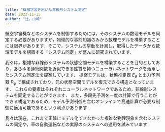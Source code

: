 ```yaml
---
title: "機械学習を用いた非線形システム同定"
date: 2023-11-15
author: "辻，山﨑"
---
```


航空宇宙機などのシステムを制御するためには，そのシステムの数理モデルを同定する必要がありますが，物理的な事前知識のみから数理モデルを構築することには限界があります．そこで，システムの挙動を計測し，取得したデータから数理モデルを構築する「システム同定」が盛んに研究されています．

我々は，複雑な非線形システムの状態空間モデルを構築することを目的としており，あらゆる連続関数を近似できる性質を持つニューラルネットワークを活用したシステム同定法を提案しています．
提案モデルは，状態推定器 $E_{\theta}$ と出力予測器 $P_{\phi}$ で構成されており，元の状態空間モデルを復元できる構造となっています．
これらの要素はそれぞれニューラルネットワークであるため，非線形システムを同定することができます．
また，多段先予測を一度の計算で行うことができる構造であるため，モデル予測制御を含むオンラインで高速計算が必要な制御に適用可能であるという利点があります．

我々は現在，これまで正確にモデル化できなかった複雑な物理現象を含むシステムの同定や，車の自動運転などの実際のシステムへの適用を試みています．